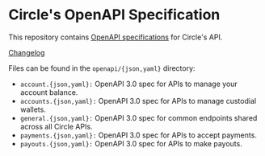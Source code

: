 # Circle's OpenAPI Specification

This repository contains [OpenAPI specifications][openapi] for Circle's API.

[Changelog](https://github.com/circlefin/openapi/releases/)


Files can be found in the `openapi/{json,yaml}` directory:

* `account.{json,yaml}:` OpenAPI 3.0 spec for APIs to manage your account balance.
* `accounts.{json,yaml}:` OpenAPI 3.0 spec for APIs to manage custodial wallets.
* `general.{json,yaml}:` OpenAPI 3.0 spec for common endpoints shared across all Circle APIs.
* `payments.{json,yaml}:` OpenAPI 3.0 spec for APIs to accept payments.
* `payouts.{json,yaml}:` OpenAPI 3.0 spec for APIs to make payouts.


[openapi]: https://www.openapis.org/